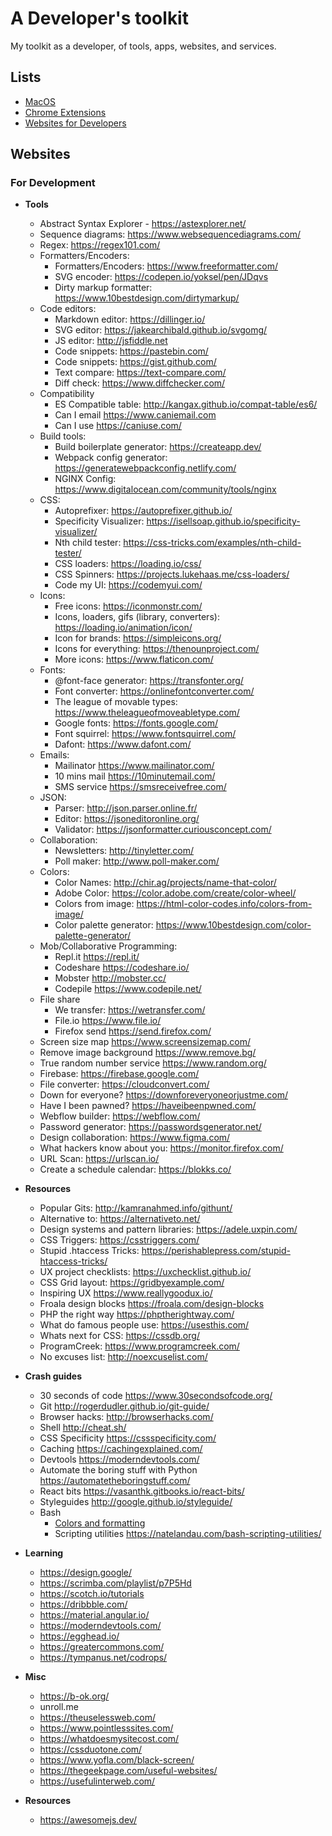 # A Developer's toolkit

My toolkit as a developer, of tools, apps, websites, and services.

## Lists

- [MacOS](https://github.com/dreamworkers/developers-toolkit/blob/master/lists/mac-os.md)
- [Chrome Extensions](https://github.com/dreamworkers/developers-toolkit/blob/master/lists/chrome-extensions.md)
- [Websites for Developers](https://github.com/dreamworkers/developers-toolkit/blob/master/lists/websites-for-developers.md)

## Websites

### For Development

- **Tools**
  - Abstract Syntax Explorer - <https://astexplorer.net/>
  - Sequence diagrams: <https://www.websequencediagrams.com/>
  - Regex: <https://regex101.com/>
  - Formatters/Encoders:
    - Formatters/Encoders: <https://www.freeformatter.com/>
    - SVG encoder: <https://codepen.io/yoksel/pen/JDqvs>
    - Dirty markup formatter: <https://www.10bestdesign.com/dirtymarkup/>
  - Code editors:
    - Markdown editor: <https://dillinger.io/>
    - SVG editor: <https://jakearchibald.github.io/svgomg/>
    - JS editor: <http://jsfiddle.net>
    - Code snippets: <https://pastebin.com/>
    - Code snippets: <https://gist.github.com/>
    - Text compare: <https://text-compare.com/>
    - Diff check: <https://www.diffchecker.com/>
  - Compatibility
    - ES Compatible table: <http://kangax.github.io/compat-table/es6/>
    - Can I email <https://www.caniemail.com>
    - Can I use <https://caniuse.com/>
  - Build tools:
    - Build boilerplate generator: <https://createapp.dev/>
    - Webpack config generator: <https://generatewebpackconfig.netlify.com/>
    - NGINX Config: <https://www.digitalocean.com/community/tools/nginx>
  - CSS:
    - Autoprefixer: <https://autoprefixer.github.io/>
    - Specificity Visualizer: <https://isellsoap.github.io/specificity-visualizer/>
    - Nth child tester: <https://css-tricks.com/examples/nth-child-tester/>
    - CSS loaders: <https://loading.io/css/>
    - CSS Spinners: <https://projects.lukehaas.me/css-loaders/>
    - Code my UI: <https://codemyui.com/>
  - Icons:
    - Free icons: <https://iconmonstr.com/>
    - Icons, loaders, gifs (library, converters): <https://loading.io/animation/icon/>
    - Icon for brands: <https://simpleicons.org/>
    - Icons for everything: <https://thenounproject.com/>
    - More icons: <https://www.flaticon.com/>
  - Fonts:
    - @font-face generator: <https://transfonter.org/>
    - Font converter: <https://onlinefontconverter.com/>
    - The league of movable types: <https://www.theleagueofmoveabletype.com/>
    - Google fonts: <https://fonts.google.com/>
    - Font squirrel: <https://www.fontsquirrel.com/>
    - Dafont: <https://www.dafont.com/>
  - Emails:
    - Mailinator <https://www.mailinator.com/>
    - 10 mins mail <https://10minutemail.com/>
    - SMS service <https://smsreceivefree.com/>
  - JSON:
    - Parser: <http://json.parser.online.fr/>
    - Editor: <https://jsoneditoronline.org/>
    - Validator: <https://jsonformatter.curiousconcept.com/>
  - Collaboration:
    - Newsletters: <http://tinyletter.com/>
    - Poll maker: <http://www.poll-maker.com/>
  - Colors:
    - Color Names: <http://chir.ag/projects/name-that-color/>
    - Adobe Color: <https://color.adobe.com/create/color-wheel/>
    - Colors from image: <https://html-color-codes.info/colors-from-image/>
    - Color palette generator: <https://www.10bestdesign.com/color-palette-generator/>
  - Mob/Collaborative Programming:
    - Repl.it <https://repl.it/>
    - Codeshare <https://codeshare.io/>
    - Mobster <http://mobster.cc/>
    - Codepile <https://www.codepile.net/>
  - File share
    - We transfer: <https://wetransfer.com/>
    - File.io <https://www.file.io/>
    - Firefox send <https://send.firefox.com/>
  - Screen size map <https://www.screensizemap.com/>
  - Remove image background <https://www.remove.bg/>
  - True random number service <https://www.random.org/>  
  - Firebase: <https://firebase.google.com/>
  - File converter: <https://cloudconvert.com/>
  - Down for everyone? <https://downforeveryoneorjustme.com/>
  - Have I been pawned? <https://haveibeenpwned.com/>
  - Webflow builder: <https://webflow.com/>
  - Password generator: <https://passwordsgenerator.net/>
  - Design collaboration: <https://www.figma.com/>
  - What hackers know about you: <https://monitor.firefox.com/>
  - URL Scan: <https://urlscan.io/>
  - Create a schedule calendar: <https://blokks.co/>

- **Resources**
  - Popular Gits: <http://kamranahmed.info/githunt/>
  - Alternative to: <https://alternativeto.net/>
  - Design systems and pattern libraries:  <https://adele.uxpin.com/>
  - CSS Triggers: <https://csstriggers.com/>
  - Stupid .htaccess Tricks: <https://perishablepress.com/stupid-htaccess-tricks/>
  - UX project checklists: <https://uxchecklist.github.io/>
  - CSS Grid layout: <https://gridbyexample.com/>
  - Inspiring UX <https://www.reallygoodux.io/>
  - Froala design blocks <https://froala.com/design-blocks>
  - PHP the right way <https://phptherightway.com/>
  - What do famous people use: <https://usesthis.com/>
  - Whats next for CSS: <https://cssdb.org/>
  - ProgramCreek: <https://www.programcreek.com/>
  - No excuses list: <http://noexcuselist.com/>
- **Crash guides**
  - 30 seconds of code <https://www.30secondsofcode.org/>
  - Git <http://rogerdudler.github.io/git-guide/>
  - Browser hacks: <http://browserhacks.com/>
  - Shell <http://cheat.sh/>
  - CSS Specificity <https://cssspecificity.com/>
  - Caching <https://cachingexplained.com/>
  - Devtools <https://moderndevtools.com/>
  - Automate the boring stuff with Python <https://automatetheboringstuff.com/>
  - React bits <https://vasanthk.gitbooks.io/react-bits/>
  - Styleguides <http://google.github.io/styleguide/>
  - Bash
    - [Colors and formatting](https://misc.flogisoft.com/bash/tip_colors_and_formatting)
    - Scripting utilities <https://natelandau.com/bash-scripting-utilities/>

- **Learning**
  - <https://design.google/>
  - <https://scrimba.com/playlist/p7P5Hd>
  - <https://scotch.io/tutorials>
  - <https://dribbble.com/>
  - <https://material.angular.io/>
  - <https://moderndevtools.com/>
  - <https://egghead.io/>
  - <https://greatercommons.com/>
  - <https://tympanus.net/codrops/>

- **Misc**
  - <https://b-ok.org/>
  - unroll.me
  - <https://theuselessweb.com/>
  - <https://www.pointlesssites.com/>
  - <https://whatdoesmysitecost.com/>
  - <https://cssduotone.com/>
  - <https://www.yofla.com/black-screen/>
  - <https://thegeekpage.com/useful-websites/>
  - <https://usefulinterweb.com/>

- **Resources**
  - <https://awesomejs.dev/>

